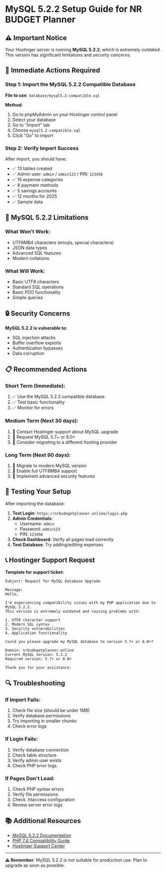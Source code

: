 # MySQL 5.2.2 Setup Guide for NR BUDGET Planner

## ⚠️ Important Notice

Your Hostinger server is running **MySQL 5.2.2**, which is extremely outdated. This version has significant limitations and security concerns.

## 🔧 Immediate Actions Required

### Step 1: Import the MySQL 5.2.2 Compatible Database

**File to use**: `database/mysql5.2-compatible.sql`

**Method**: 
1. Go to phpMyAdmin on your Hostinger control panel
2. Select your database
3. Go to "Import" tab
4. Choose `mysql5.2-compatible.sql`
5. Click "Go" to import

### Step 2: Verify Import Success

After import, you should have:
- ✅ 13 tables created
- ✅ Admin user: `admin` / `admin123` / PIN: `123456`
- ✅ 15 expense categories
- ✅ 8 payment methods  
- ✅ 5 savings accounts
- ✅ 12 months for 2025
- ✅ Sample data

## 🚨 MySQL 5.2.2 Limitations

### **What Won't Work:**
- UTF8MB4 characters (emojis, special characters)
- JSON data types
- Advanced SQL features
- Modern collations

### **What Will Work:**
- Basic UTF8 characters
- Standard SQL operations
- Basic PDO functionality
- Simple queries

## 🔒 Security Concerns

**MySQL 5.2.2 is vulnerable to:**
- SQL injection attacks
- Buffer overflow exploits
- Authentication bypasses
- Data corruption

## 📋 Recommended Actions

### **Short Term (Immediate):**
1. ✅ Use the MySQL 5.2.2 compatible database
2. ✅ Test basic functionality
3. ✅ Monitor for errors

### **Medium Term (Next 30 days):**
1. 🔄 Contact Hostinger support about MySQL upgrade
2. 🔄 Request MySQL 5.7+ or 8.0+
3. 🔄 Consider migrating to a different hosting provider

### **Long Term (Next 90 days):**
1. 🚀 Migrate to modern MySQL version
2. 🚀 Enable full UTF8MB4 support
3. 🚀 Implement advanced security features

## 🧪 Testing Your Setup

After importing the database:

1. **Test Login**: `https://nrbudegetplanner.online/login.php`
2. **Admin Credentials**: 
   - Username: `admin`
   - Password: `admin123` 
   - PIN: `123456`
3. **Check Dashboard**: Verify all pages load correctly
4. **Test Database**: Try adding/editing expenses

## 📞 Hostinger Support Request

**Template for support ticket:**

```
Subject: Request for MySQL Database Upgrade

Message:
Hello,

I'm experiencing compatibility issues with my PHP application due to MySQL 5.2.2. 
This version is extremely outdated and causing problems with:

1. UTF8 character support
2. Modern SQL syntax
3. Security vulnerabilities
4. Application functionality

Could you please upgrade my MySQL database to version 5.7+ or 8.0+?

Domain: nrbudegetplanner.online
Current MySQL version: 5.2.2
Required version: 5.7+ or 8.0+

Thank you for your assistance.
```

## 🔍 Troubleshooting

### **If Import Fails:**
1. Check file size (should be under 1MB)
2. Verify database permissions
3. Try importing in smaller chunks
4. Check error logs

### **If Login Fails:**
1. Verify database connection
2. Check table structure
3. Verify admin user exists
4. Check PHP error logs

### **If Pages Don't Load:**
1. Check PHP syntax errors
2. Verify file permissions
3. Check .htaccess configuration
4. Review server error logs

## 📚 Additional Resources

- [MySQL 5.2.2 Documentation](https://dev.mysql.com/doc/refman/5.2/en/)
- [PHP 7.4 Compatibility Guide](https://www.php.net/manual/en/migration74.php)
- [Hostinger Support Center](https://www.hostinger.com/help)

---

**⚠️ Remember**: MySQL 5.2.2 is not suitable for production use. Plan to upgrade as soon as possible.
